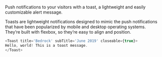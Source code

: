 Push notifications to your visitors with a toast, a lightweight and easily customizable alert message.

Toasts are lightweight notifications designed to mimic the push notifications that have been popularized by mobile and desktop operating systems. They’re built with flexbox, so they’re easy to align and position.

```js
<Toast title='Bedrock' subTitle='June 2019' closeable={true}>
Hello, world! This is a toast message.
</Toast>
```
